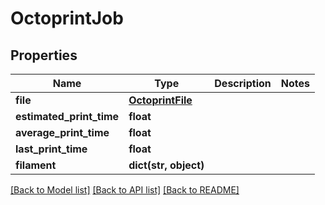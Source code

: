 # OctoprintJob


## Properties
Name | Type | Description | Notes
------------ | ------------- | ------------- | -------------
**file** | [**OctoprintFile**](OctoprintFile.md) |  | 
**estimated_print_time** | **float** |  | 
**average_print_time** | **float** |  | 
**last_print_time** | **float** |  | 
**filament** | **dict(str, object)** |  | 

[[Back to Model list]](../README.md#documentation-for-models) [[Back to API list]](../README.md#documentation-for-api-endpoints) [[Back to README]](../README.md)


